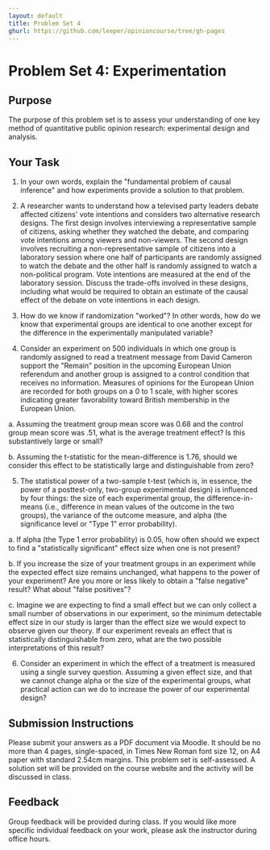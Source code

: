```yaml
---
layout: default
title: Problem Set 4
ghurl: https://github.com/leeper/opinioncourse/tree/gh-pages
---
```


# Problem Set 4: Experimentation

## Purpose

The purpose of this problem set is to assess your understanding of one key method of quantitative public opinion research: experimental design and analysis.

## Your Task

 1. In your own words, explain the "fundamental problem of causal inference" and how experiments provide a solution to that problem.
 
 2. A researcher wants to understand how a televised party leaders debate affected citizens' vote intentions and considers two alternative research designs. The first design involves interviewing a representative sample of citizens, asking whether they watched the debate, and comparing vote intentions among viewers and non-viewers. The second design involves recruiting a non-representative sample of citizens into a laboratory session where one half of participants are randomly assigned to watch the debate and the other half is randomly assigned to watch a non-political program. Vote intentions are measured at the end of the laboratory session. Discuss the trade-offs involved in these designs, including what would be required to obtain an estimate of the causal effect of the debate on vote intentions in each design.
 
 3. How do we know if randomization "worked"? In other words, how do we know that experimental groups are identical to one another except for the difference in the experimentally manipulated variable?
 
 4. Consider an experiment on 500 individuals in which one group is randomly assigned to read a treatment message from David Cameron support the "Remain" position in the upcoming European Union referendum and another group is assigned to a control condition that receives no information. Measures of opinions for the European Union are recorded for both groups on a 0 to 1 scale, with higher scores indicating greater favorability toward British membership in the European Union.
 
   a. Assuming the treatment group mean score was 0.68 and the control group mean score was .51, what is the average treatment effect? Is this substantively large or small?
   
   b. Assuming the t-statistic for the mean-difference is 1.76, should we consider this effect to be statistically large and distinguishable from zero?
   
 5. The statistical power of a two-sample t-test (which is, in essence, the power of a posttest-only, two-group experimental design) is influenced by four things: the size of each experimental group, the difference-in-means (i.e., difference in mean values of the outcome in the two groups), the variance of the outcome measure, and alpha (the significance level or "Type 1" error probability).
 
   a. If alpha (the Type 1 error probability) is 0.05, how often should we expect to find a "statistically significant" effect size when one is not present?
   
   b. If you increase the size of your treatment groups in an experiment while the expected effect size remains unchanged, what happens to the power of your experiment? Are you more or less likely to obtain a "false negative" result? What about "false positives"?
   
   c. Imagine we are expecting to find a small effect but we can only collect a small number of observations in our experiment, so the minimum detectable effect size in our study is larger than the effect size we would expect to observe given our theory. If our experiment reveals an effect that is statistically distinguishable from zero, what are the two possible interpretations of this result?
   
 6. Consider an experiment in which the effect of a treatment is measured using a single survey question. Assuming a given effect size, and that we cannot change alpha or the size of the experimental groups, what practical action can we do to increase the power of our experimental design?

## Submission Instructions

Please submit your answers as a PDF document via Moodle. It should be no more than 4 pages, single-spaced, in Times New Roman font size 12, on A4 paper with standard 2.54cm margins. This problem set is self-assessed. A solution set will be provided on the course website and the activity will be discussed in class.

## Feedback

Group feedback will be provided during class. If you would like more specific individual feedback on your work, please ask the instructor during office hours.

